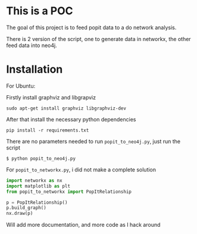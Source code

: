 This is a POC
==============

The goal of this project is to feed popit data to a do network analysis. 

There is 2 version of the script, one to generate data in networkx, the other feed data into neo4j. 

Installation
============

For Ubuntu: 

Firstly install graphviz and libgrapviz
```Shell
sudo apt-get install graphviz libgraphviz-dev
```

After that install the necessary python dependencies
```Shell
pip install -r requirements.txt
```

There are no parameters needed to run `popit_to_neo4j.py`, just run the script
```Shell
$ python popit_to_neo4j.py
```

For `popit_to_networkx.py`, i did not make a complete solution
```python
import networkx as nx
import matplotlib as plt
from popit_to_networkx import PopItRelationship

p = PopItRelationship()
p.build_graph()
nx.draw(p)
```

Will add more documentation, and more code as I hack around
